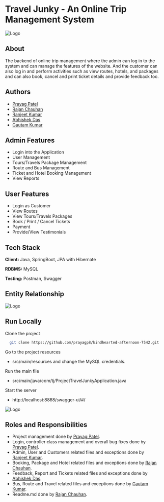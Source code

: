 
# Travel Junky - An Online Trip Management System


![Logo](https://i.ibb.co/M2TvhHG/TG.jpg)


## About

The backend of online trip management where the admin can log in to the system and can manage the features of the website. And the customer can also log in and perform activities such as view routes, hotels, and packages and can also book, cancel and print ticket details and provide feedback too.


## Authors

- [Prayag Patel](https://github.com/prayagp8)
- [Rajan Chauhan](https://github.com/rajanchauhan165)
- [Ranjeet Kumar](https://github.com/ranjeetmasaischool)
- [Abhishek Das](https://github.com/abhidas0810)
- [Gautam Kumar](https://github.com/gautamprajapat8)


## Admin Features

- Login into the Application
- User Management
- Tours/Travels Package Management
- Route and Bus Management
- Ticket  and Hotel Booking Management
- View Reports 


## User Features

- Login as Customer
- View Routes 
- View  Tours/Travels  Packages
- Book / Print / Cancel  Tickets
- Payment  
- Provide/View Testimonials


## Tech Stack

**Client:** Java, SpringBoot, JPA with Hibernate

**RDBMS:** MySQL

**Testing:** Postman, Swagger


##  Entity Relationship
![Logo](https://i.ibb.co/TLTdYj2/ER.jpg)

## Run Locally

Clone the project

```bash
  git clone https://github.com/prayagp8/kindhearted-afternoon-7542.git
```

Go to the project resources


-  src/main/resources and change the MySQL credentials.


Run the main file

- src/main/java/com/tj/ProjectTravelJunkyApplication.java 

Start the server

 - http://localhost:8888/swagger-ui/#/

![Logo](https://i.postimg.cc/kM0tpJKd/p2.png)

## Roles and Responsibilities
- Project management done by [Prayag Patel](https://github.com/prayagp8).
- Login, controller class management and overall bug fixes done by [Prayag Patel](https://github.com/prayagp8).
- Admin, User and Customers related files and exceptions done by [Ranjeet Kumar](https://github.com/ranjeetmasaischool).
- Booking, Package and Hotel related files and exceptions done by [Rajan Chauhan](https://github.com/rajanchauhan165).
- Feedback, Report and Tickets related files and exceptions done by [Abhishek Das](https://github.com/abhidas0810).
- Bus, Route and Travel related files and exceptions done by [Gautam Kumar](https://github.com/gautamprajapat8).
- Readme.md done by [Rajan Chauhan](https://github.com/rajanchauhan165).
